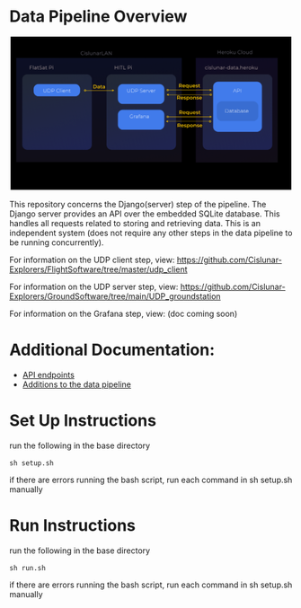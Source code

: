 # Data Pipeline Overview
<p align="center">
  <img src="/media/frame.png" width="500" title="hover text" alt="data pipeline schematic here">
</p>

This repository concerns the Django(server) step of the pipeline. The Django server provides an API over the embedded SQLite database. This handles all requests related to storing and retrieving data. This is an independent system (does not require any other steps in the data pipeline to be running concurrently).

For information on the UDP client step, view: https://github.com/Cislunar-Explorers/FlightSoftware/tree/master/udp_client

For information on the UDP server step, view: https://github.com/Cislunar-Explorers/GroundSoftware/tree/main/UDP_groundstation

For information on the Grafana step, view: (doc coming soon)

# Additional Documentation:
- <a href = "">API endpoints</a>
- <a href = "">Additions to the data pipeline<a/>

# Set Up Instructions
run the following in the base directory
```
sh setup.sh
```
if there are errors running the bash script, run each command in sh setup.sh manually 

# Run Instructions
run the following in the base directory
```
sh run.sh
```
if there are errors running the bash script, run each command in sh setup.sh manually 

